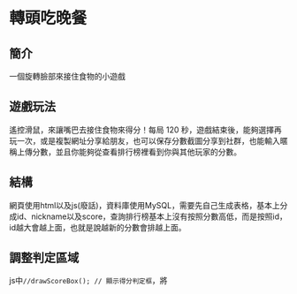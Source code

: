 # 轉頭吃晚餐
## 簡介
一個旋轉臉部來接住食物的小遊戲

## 遊戲玩法
遙控滑鼠，來讓嘴巴去接住食物來得分！每局 120 秒，遊戲結束後，能夠選擇再玩一次，或是複製網址分享給朋友，也可以保存分數截圖分享到社群，也能輸入暱稱上傳分數，並且你能夠從查看排行榜裡看到你與其他玩家的分數。

## 結構
網頁使用html以及js(廢話)，資料庫使用MySQL，需要先自己生成表格，基本上分成id、nickname以及score，查詢排行榜基本上沒有按照分數高低，而是按照id，id越大會越上面，也就是說越新的分數會排越上面。

## 調整判定區域
js中```//drawScoreBox(); // 顯示得分判定框```，將
